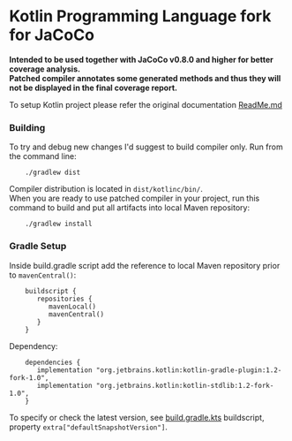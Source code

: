 # Kotlin Programming Language fork for JaCoCo

**Intended to be used together with JaCoCo v0.8.0 and higher for better coverage analysis.</br>
Patched compiler annotates some generated methods and thus they will not be displayed in the final coverage report.**</br>

To setup Kotlin project please refer the original documentation [ReadMe.md](https://github.com/JetBrains/kotlin)

### Building
To try and debug new changes I'd suggest to build compiler only. Run from the command line:

        ./gradlew dist
        
Compiler distribution is located in `dist/kotlinc/bin/`.</br>
When you are ready to use patched compiler in your project, run this command to build and put all artifacts into local Maven repository:

        ./gradlew install
        
### Gradle Setup
Inside build.gradle script add the reference to local Maven repository prior to `mavenCentral()`:

        buildscript {
           repositories {
              mavenLocal()
              mavenCentral()
           }
        }
       
Dependency:
        
        dependencies {
           implementation "org.jetbrains.kotlin:kotlin-gradle-plugin:1.2-fork-1.0",
           implementation "org.jetbrains.kotlin:kotlin-stdlib:1.2-fork-1.0",
        }
        
To specify or check the latest version, see [build.gradle.kts](https://github.com/andreyfomenkov/kotlin/blob/master/build.gradle.kts) buildscript, property `extra["defaultSnapshotVersion"]`.
